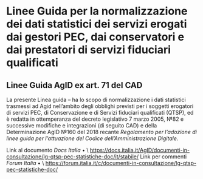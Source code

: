 # Linee Guida per la normalizzazione dei dati statistici dei servizi erogati dai gestori PEC, dai conservatori e dai prestatori di servizi fiduciari qualificati
## Linee Guida AgID ex art. 71 del CAD

La presente Linea guida – ha lo scopo di normalizzazione i dati statistici trasmessi ad Agid nell’ambito degli obblighi previsti per i soggetti erogatori di servizi PEC, di Conservazione e di Servizi fiduciari qualificati (QTSP), ed è redatta in ottemperanza del decreto legislativo 7 marzo 2005, №82 e successive modifiche e integrazioni (di seguito CAD) e della Determinazione AgID №160 del 2018 recante *Regolamento per l’adozione di linee guida per l’attuazione del Codice dell’Amministrazione Digitale*.

Link al documento *Docs Italia*	•	\ https://docs.italia.it/AgID/documenti-in-consultazione/lg-qtsp-pec-statistiche-doc/it/stabile/
Link per commenti *Forum Italia*	•	\ https://forum.italia.it/c/documenti-in-consultazione/lg-qtsp-pec-statistiche-doc/
